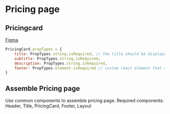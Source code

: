 # Pricing page

## Pricingcard 
[Figma](https://www.figma.com/file/m3nYO4Yg9kLTGWvzoHrPKY/Iterative.ai?node-id=44%3A845)

```javascript
PricingCard.propTypes = {
    title: PropTypes.string.isRequired, // the title should be displayed using common Title component
    subtitle: PropTypes.string.isRequired,
    description: PropTypes.string.isRequired,
    footer: PropTypes.element.isRequired // custom react element that can be displayed at card footer
}
```

## Assemble Pricing page

Use common components to assemble pricing page.
Required components: Header, Title, PricingCard, Footer, Layout